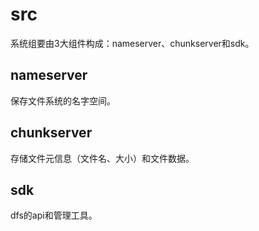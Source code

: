 # src
系统组要由3大组件构成：nameserver、chunkserver和sdk。

## nameserver
保存文件系统的名字空间。

## chunkserver
存储文件元信息（文件名、大小）和文件数据。

## sdk
dfs的api和管理工具。
